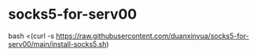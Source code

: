 # **socks5-for-serv00**
bash <(curl -s https://raw.githubusercontent.com/duanxinyua/socks5-for-serv00/main/install-socks5.sh)
